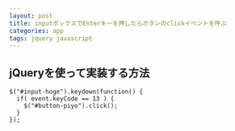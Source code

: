 ```yaml
---
layout: post
title: inputボックスでEnterキーを押したらボタンのclickイベントを呼ぶ
categories: app
tags: jquery javascript
---
```


## jQueryを使って実装する方法

```
$("#input-hoge").keydown(function() {
  if( event.keyCode == 13 ) {
    $("#button-piyo").click();
  }
});
```




